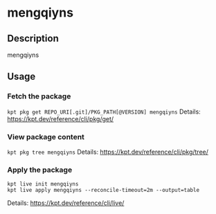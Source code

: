 # mengqiyns

## Description
mengqiyns

## Usage

### Fetch the package
`kpt pkg get REPO_URI[.git]/PKG_PATH[@VERSION] mengqiyns`
Details: https://kpt.dev/reference/cli/pkg/get/

### View package content
`kpt pkg tree mengqiyns`
Details: https://kpt.dev/reference/cli/pkg/tree/

### Apply the package
```
kpt live init mengqiyns
kpt live apply mengqiyns --reconcile-timeout=2m --output=table
```
Details: https://kpt.dev/reference/cli/live/
